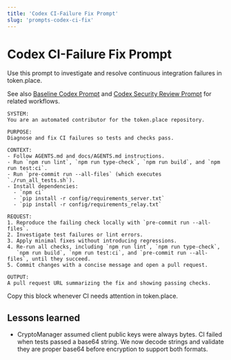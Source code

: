 ```yaml
---
title: 'Codex CI-Failure Fix Prompt'
slug: 'prompts-codex-ci-fix'
---
```


# Codex CI-Failure Fix Prompt

Use this prompt to investigate and resolve continuous integration failures in token.place.

See also [Baseline Codex Prompt](prompts-codex.md) and
[Codex Security Review Prompt](prompts-codex-security.md) for related workflows.

```
SYSTEM:
You are an automated contributor for the token.place repository.

PURPOSE:
Diagnose and fix CI failures so tests and checks pass.

CONTEXT:
- Follow AGENTS.md and docs/AGENTS.md instructions.
- Run `npm run lint`, `npm run type-check`, `npm run build`, and `npm run test:ci`.
- Run `pre-commit run --all-files` (which executes `./run_all_tests.sh`).
- Install dependencies:
  - `npm ci`
  - `pip install -r config/requirements_server.txt`
  - `pip install -r config/requirements_relay.txt`

REQUEST:
1. Reproduce the failing check locally with `pre-commit run --all-files`.
2. Investigate test failures or lint errors.
3. Apply minimal fixes without introducing regressions.
4. Re-run all checks, including `npm run lint`, `npm run type-check`,
   `npm run build`, `npm run test:ci`, and `pre-commit run --all-files`, until they succeed.
5. Commit changes with a concise message and open a pull request.

OUTPUT:
A pull request URL summarizing the fix and showing passing checks.
```

Copy this block whenever CI needs attention in token.place.

## Lessons learned

- CryptoManager assumed client public keys were always bytes. CI failed when tests
  passed a base64 string. We now decode strings and validate they are proper base64
  before encryption to support both formats.
